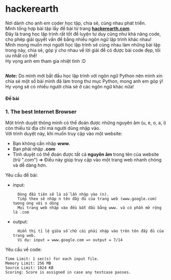 hackerearth
===========

Nơi dành cho anh em coder học tập, chia sẻ, cùng nhau phát triển. <br>
Mình tổng hợp bài tập lấy đề bài từ trang [**hackerearth.com**](http://www.hackerearth.com/problems/). <br>
Đây là trang học lập trình rất tốt để luyện tư duy cũng như khả năng code, cho phép giải quyết vấn đề bằng nhiều ngôn ngữ lập trình khác nhau! <br> 
Mình mong muốn mọi người học lập trình sẽ cùng nhau làm những bài tập trong này, chia sẻ, góp ý cho nhau về lời giải để có được bài code đẹp, tối ưu nhất có thể! <br>
Hy vọng anh em tham gia nhiệt tình :D 
##

***Note:*** Do mình mới bắt đầu học lập trình với ngôn ngữ Python nên mình xin chia sẻ một số bài mình đã làm trong thư mục Python, mong anh em góp ý! Hy vọng sẽ có nhiều người chia sẻ ở các ngôn ngữ khác nữa!

#### Đề bài
### 1. The best Internet Browser
Một trình duyệt thông minh có thể đoán được những nguyên âm (u, e, o, a, i) còn thiếu từ địa chỉ mà người dùng nhập vào. <br>
Với trình duyệt này, khi muốn truy cập vào một website:
- Bạn không cần nhập **www.**
- Bạn phải nhập **.com**
- Tình duyệt có thể đoán được tất cả **nguyên âm** trong tên của website (trừ ".com")
=> Điều này giúp truy cập vào một trang web nhanh chóng và dễ dàng hơn.

Yêu cầu đề bài:
- input:
    
        Dòng đầu tiên sẽ là số lần nhập vào (n).
        Tiếp theo sẽ nhập n tên đầy đủ của trang web (www.google.com) tương ứng với n dòng
        Mọi trang web nhập vào đều bắt đầu bằng www. và có phần mở rộng là .com

- output:
    
        Hiển thị tỉ lệ giữa số chữ cái phải nhập vào trên tên đầy đủ của trang web.
        Ví dụ: input = www.google.com => output = 7/14

Yêu cầu về code:

    Time Limit: 1 sec(s) for each input file.
    Memory Limit: 256 MB
    Source Limit: 1024 KB
    Scoring: Score is assigned in case any testcase passes.


